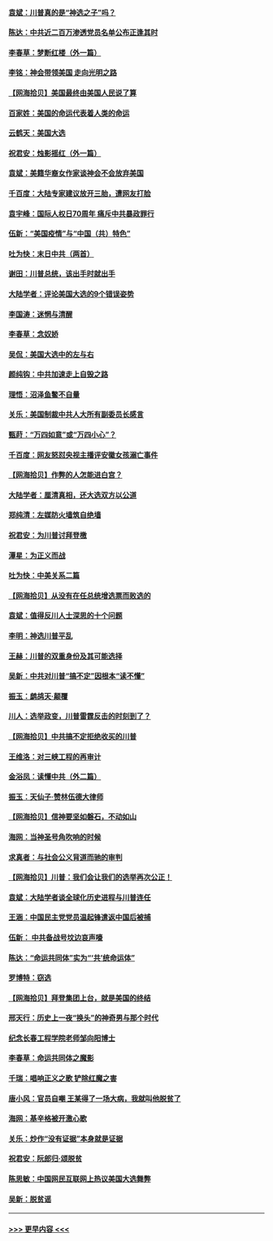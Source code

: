 #### [袁斌：川普真的是“神选之子”吗？](../pages/nsc993/n12621749.md?t=12151702) 
#### [陈达：中共近二百万渗透党员名单公布正逢其时](../pages/nsc993/n12620870.md?t=12151702) 
#### [李春草：梦断红楼（外一篇）](../pages/nsc993/n12619122.md?t=12151702) 
#### [李铭：神会带领美国 走向光明之路](../pages/nsc993/n12618584.md?t=12151702) 
#### [【网海拾贝】美国最终由美国人民说了算](../pages/nsc993/n12617255.md?t=12151702) 
#### [百家姓：美国的命运代表着人类的命运](../pages/nsc993/n12615838.md?t=12151702) 
#### [云鹤天：美国大选](../pages/nsc993/n12615994.md?t=12151702) 
#### [祝君安：烛影摇红（外一篇）](../pages/nsc993/n12615975.md?t=12151702) 
#### [袁斌：美籍华裔女作家谈神会不会放弃美国](../pages/nsc993/n12615263.md?t=12151702) 
#### [千百度：大陆专家建议放开三胎，遭网友打脸](../pages/nsc993/n12614456.md?t=12151702) 
#### [袁宇峰：国际人权日70周年 痛斥中共暴政罪行](../pages/nsc993/n12611965.md?t=12151702) 
#### [伍新：“美国疫情”与“中国（共）特色”](../pages/nsc993/n12611463.md?t=12151702) 
#### [吐为快：末日中共（两首）](../pages/nsc993/n12611461.md?t=12151702) 
#### [谢田：川普总统，该出手时就出手](../pages/nsc993/n12610905.md?t=12151702) 
#### [大陆学者：评论美国大选的9个错误姿势](../pages/nsc993/n12609586.md?t=12151702) 
#### [李国涛：迷惘与清醒](../pages/nsc993/n12607532.md?t=12151702) 
#### [李春草：念奴娇](../pages/nsc993/n12607083.md?t=12151702) 
#### [吴侃：美国大选中的左与右](../pages/nsc993/n12607054.md?t=12151702) 
#### [颜纯钩：中共加速走上自毁之路](../pages/nsc993/n12606473.md?t=12151702) 
#### [理悟：沼泽鱼鳖不自量](../pages/nsc993/n12606454.md?t=12151702) 
#### [关乐：美国制裁中共人大所有副委员长感言](../pages/nsc993/n12606442.md?t=12151702) 
#### [甄莳：“万四如意”或“万四小心”？](../pages/nsc993/n12606091.md?t=12151702) 
#### [千百度：网友怒怼央视主播评安徽女孩溺亡事件](../pages/nsc993/n12605370.md?t=12151702) 
#### [【网海拾贝】作弊的人怎能进白宫？](../pages/nsc993/n12603546.md?t=12151702) 
#### [大陆学者：厘清真相，还大选双方以公道](../pages/nsc993/n12603475.md?t=12151702) 
#### [郑纯清：左媒防火墙筑自绝墙](../pages/nsc993/n12602226.md?t=12151702) 
#### [祝君安：为川普讨拜登檄](../pages/nsc993/n12602199.md?t=12151702) 
#### [潭星：为正义而战](../pages/nsc993/n12600926.md?t=12151702) 
#### [吐为快：中美关系二篇](../pages/nsc993/n12600908.md?t=12151702) 
#### [【网海拾贝】从没有在任总统增选票而败选的](../pages/nsc993/n12600435.md?t=12151702) 
#### [袁斌：值得反川人士深思的十个问题](../pages/nsc993/n12600332.md?t=12151702) 
#### [李明：神选川普平乱](../pages/nsc993/n12599751.md?t=12151702) 
#### [王赫：川普的双重身份及其可能选择](../pages/nsc993/n12599723.md?t=12151702) 
#### [吴新：中共对川普“搞不定”因根本“读不懂”](../pages/nsc993/n12599502.md?t=12151702) 
#### [振玉：鹧鸪天‧颠覆](../pages/nsc993/n12599494.md?t=12151702) 
#### [川人：选举政变，川普雷霆反击的时刻到了？](../pages/nsc993/n12599291.md?t=12151702) 
#### [【网海拾贝】中共搞不定拒绝收买的川普](../pages/nsc993/n12598955.md?t=12151702) 
#### [王维洛：对三峡工程的再审计](../pages/nsc993/n12598436.md?t=12151702) 
#### [金浴凤：读懂中共（外二篇）](../pages/nsc993/n12597943.md?t=12151702) 
#### [振玉：天仙子‧赞林伍德大律师](../pages/nsc993/n12597929.md?t=12151702) 
#### [【网海拾贝】信神要坚如磐石，不动如山](../pages/nsc993/n12597901.md?t=12151702) 
#### [海网：当神圣号角吹响的时候](../pages/nsc993/n12595891.md?t=12151702) 
#### [求真者：与社会公义背道而驰的审判](../pages/nsc993/n12595868.md?t=12151702) 
#### [【网海拾贝】川普：我们会让我们的选举再次公正！](../pages/nsc993/n12594930.md?t=12151702) 
#### [袁斌：大陆学者谈全球化历史进程与川普连任](../pages/nsc993/n12594690.md?t=12151702) 
#### [王涵：中国民主党党员温起锋遣返中国后被捕](../pages/nsc993/n12594540.md?t=12151702) 
#### [伍新： 中共备战号坟边哀声嚎](../pages/nsc993/n12593086.md?t=12151702) 
#### [陈达：“命运共同体”实为“‘共’统命运体”](../pages/nsc993/n12590865.md?t=12151702) 
#### [罗博特：窃选](../pages/nsc993/n12590619.md?t=12151702) 
#### [【网海拾贝】拜登集团上台，就是美国的终结](../pages/nsc993/n12589725.md?t=12151702) 
#### [邢天行：历史上一夜“换头”的神奇男与那个时代](../pages/nsc993/n12589424.md?t=12151702) 
#### [纪念长春工程学院老师邹向阳博士](../pages/nsc993/n12585390.md?t=12151702) 
#### [李春草：命运共同体之魔影](../pages/nsc993/n12585026.md?t=12151702) 
#### [千瑞：唱响正义之歌 铲除红魔之害](../pages/nsc993/n12585002.md?t=12151702) 
#### [唐小风：官员自嘲 王某得了一场大病，我就叫他脱贫了](../pages/nsc993/n12584981.md?t=12151702) 
#### [海网：基辛格被开激心歌](../pages/nsc993/n12584946.md?t=12151702) 
#### [关乐：炒作“没有证据”本身就是证据](../pages/nsc993/n12583146.md?t=12151702) 
#### [祝君安：阮郎归‧颂脱贫](../pages/nsc993/n12583119.md?t=12151702) 
#### [陈思敏：中国网民互联网上热议美国大选舞弊](../pages/nsc993/n12582845.md?t=12151702) 
#### [吴新：脱贫谣](../pages/nsc993/n12580839.md?t=12151702) 

----
#### [ >>> 更早内容 <<< ](../indexes/nsc993-earlier.md)
